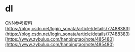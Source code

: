 # dl
CNN参考资料  
[https://blog.csdn.net/login_sonata/article/details/77488383](https://blog.csdn.net/login_sonata/article/details/77488383)
[https://www.zybuluo.com/hanbingtao/note/485480](https://www.zybuluo.com/hanbingtao/note/485480)